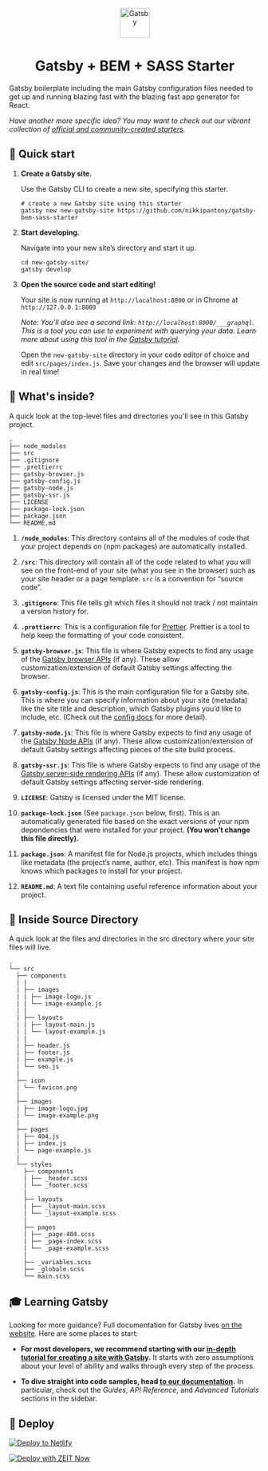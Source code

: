 <p align="center">
  <a href="https://www.gatsbyjs.org">
    <img alt="Gatsby" src="https://www.gatsbyjs.org/monogram.svg" width="60" />
  </a>
</p>
<h1 align="center">
  Gatsby + BEM + SASS Starter
</h1>

Gatsby boilerplate including the main Gatsby configuration files needed to get up and running blazing fast with the blazing fast app generator for React.

_Have another more specific idea? You may want to check out our vibrant collection of [official and community-created starters](https://www.gatsbyjs.org/docs/gatsby-starters/)._

## 🚀 Quick start

1.  **Create a Gatsby site.**

    Use the Gatsby CLI to create a new site, specifying this starter.

    ```shell
    # create a new Gatsby site using this starter
    gatsby new new-gatsby-site https://github.com/nikkipantony/gatsby-bem-sass-starter
    ```

1.  **Start developing.**

    Navigate into your new site’s directory and start it up.

    ```shell
    cd new-gatsby-site/
    gatsby develop
    ```

1.  **Open the source code and start editing!**

    Your site is now running at `http://localhost:8000` or in Chrome at `http://127.0.0.1:8000`

    _Note: You'll also see a second link: _`http://localhost:8000/___graphql`_. This is a tool you can use to experiment with querying your data. Learn more about using this tool in the [Gatsby tutorial](https://www.gatsbyjs.org/tutorial/part-five/#introducing-graphiql)._

    Open the `new-gatsby-site` directory in your code editor of choice and edit `src/pages/index.js`. Save your changes and the browser will update in real time!

## 🧐 What's inside?

A quick look at the top-level files and directories you'll see in this Gatsby project.

    .
    ├── node_modules
    ├── src
    ├── .gitignore
    ├── .prettierrc
    ├── gatsby-browser.js
    ├── gatsby-config.js
    ├── gatsby-node.js
    ├── gatsby-ssr.js
    ├── LICENSE
    ├── package-lock.json
    ├── package.json
    └── README.md

1.  **`/node_modules`**: This directory contains all of the modules of code that your project depends on (npm packages) are automatically installed.

2.  **`/src`**: This directory will contain all of the code related to what you will see on the front-end of your site (what you see in the browser) such as your site header or a page template. `src` is a convention for “source code”.

3.  **`.gitignore`**: This file tells git which files it should not track / not maintain a version history for.

4.  **`.prettierrc`**: This is a configuration file for [Prettier](https://prettier.io/). Prettier is a tool to help keep the formatting of your code consistent.

5.  **`gatsby-browser.js`**: This file is where Gatsby expects to find any usage of the [Gatsby browser APIs](https://www.gatsbyjs.org/docs/browser-apis/) (if any). These allow customization/extension of default Gatsby settings affecting the browser.

6.  **`gatsby-config.js`**: This is the main configuration file for a Gatsby site. This is where you can specify information about your site (metadata) like the site title and description, which Gatsby plugins you’d like to include, etc. (Check out the [config docs](https://www.gatsbyjs.org/docs/gatsby-config/) for more detail).

7.  **`gatsby-node.js`**: This file is where Gatsby expects to find any usage of the [Gatsby Node APIs](https://www.gatsbyjs.org/docs/node-apis/) (if any). These allow customization/extension of default Gatsby settings affecting pieces of the site build process.

8.  **`gatsby-ssr.js`**: This file is where Gatsby expects to find any usage of the [Gatsby server-side rendering APIs](https://www.gatsbyjs.org/docs/ssr-apis/) (if any). These allow customization of default Gatsby settings affecting server-side rendering.

9.  **`LICENSE`**: Gatsby is licensed under the MIT license.

10. **`package-lock.json`** (See `package.json` below, first). This is an automatically generated file based on the exact versions of your npm dependencies that were installed for your project. **(You won’t change this file directly).**

11. **`package.json`**: A manifest file for Node.js projects, which includes things like metadata (the project’s name, author, etc). This manifest is how npm knows which packages to install for your project.

12. **`README.md`**: A text file containing useful reference information about your project.

## 🧐 Inside Source Directory

A quick look at the files and directories in the src directory where your site files will live.

    .
    └── src
      ├── components
      | |
      | ├── images
      | | ├── image-logo.js
      | | └── image-example.js
      | |
      | ├── layouts
      | | ├── layout-main.js
      | | └── layout-example.js
      | |
      | ├── header.js
      | ├── footer.js
      | ├── example.js
      | └── seo.js
      |
      ├── icon
      | └── favicon.png
      |
      ├── images
      | ├── image-logo.jpg
      | └── image-example.png
      |
      ├── pages
      | ├── 404.js
      | ├── index.js
      | └── page-example.js
      |
      └── styles
        ├── components
        | ├── _header.scss
        | └── _footer.scss
        |
        ├── layouts
        | ├── _layout-main.scss
        | └── _layout-example.scss
        |
        ├── pages
        | ├── _page-404.scss
        | ├── _page-index.scss
        | └── _page-example.scss
        |
        ├── _variables.scss
        ├── _globale.scss
        └── main.scss

## 🎓 Learning Gatsby

Looking for more guidance? Full documentation for Gatsby lives [on the website](https://www.gatsbyjs.org/). Here are some places to start:

-   **For most developers, we recommend starting with our [in-depth tutorial for creating a site with Gatsby](https://www.gatsbyjs.org/tutorial/).** It starts with zero assumptions about your level of ability and walks through every step of the process.

-   **To dive straight into code samples, head [to our documentation](https://www.gatsbyjs.org/docs/).** In particular, check out the _Guides_, _API Reference_, and _Advanced Tutorials_ sections in the sidebar.

## 💫 Deploy

[![Deploy to Netlify](https://www.netlify.com/img/deploy/button.svg)](https://app.netlify.com/start/deploy?repository=https://github.com/nikkipantony/gatsby-bem-sass-starter)

[![Deploy with ZEIT Now](https://zeit.co/button)](https://zeit.co/import/project?template=https://github.com/nikkipantony/gatsby-bem-sass-starter)
